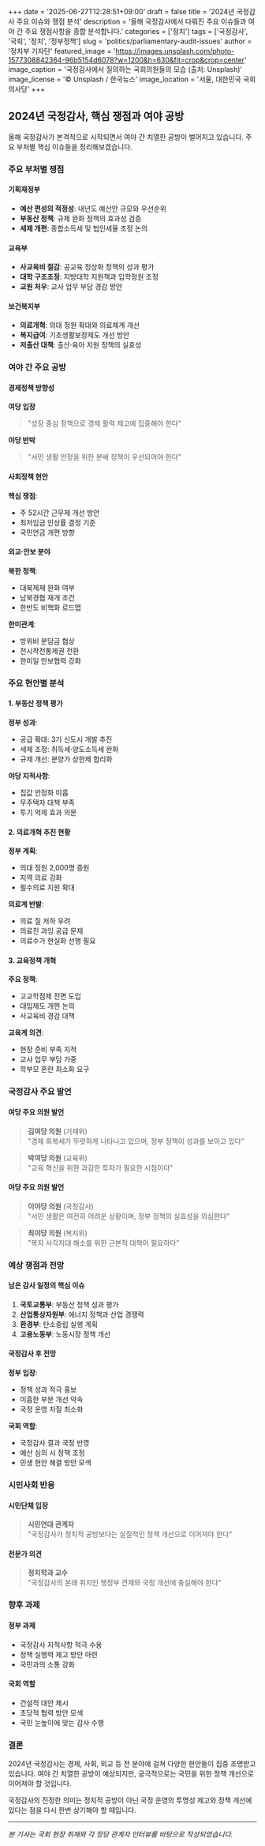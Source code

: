 +++
date = '2025-06-27T12:28:51+09:00'
draft = false
title = '2024년 국정감사 주요 이슈와 쟁점 분석'
description = '올해 국정감사에서 다뤄진 주요 이슈들과 여야 간 주요 쟁점사항을 종합 분석합니다.'
categories = ['정치']
tags = ['국정감사', '국회', '정치', '정부정책']
slug = 'politics/parliamentary-audit-issues'
author = '정치부 기자단'
featured_image = 'https://images.unsplash.com/photo-1577308842364-96b5154d6078?w=1200&h=630&fit=crop&crop=center'
image_caption = '국정감사에서 질의하는 국회의원들의 모습 (출처: Unsplash)'
image_license = '© Unsplash / 한국뉴스'
image_location = '서울, 대한민국 국회의사당'
+++

## 2024년 국정감사, 핵심 쟁점과 여야 공방

올해 국정감사가 본격적으로 시작되면서 여야 간 치열한 공방이 벌어지고 있습니다. 주요 부처별 핵심 이슈들을 정리해보겠습니다.

### 주요 부처별 쟁점

#### 기획재정부
- **예산 편성의 적정성**: 내년도 예산안 규모와 우선순위
- **부동산 정책**: 규제 완화 정책의 효과성 검증
- **세제 개편**: 종합소득세 및 법인세율 조정 논의

#### 교육부
- **사교육비 절감**: 공교육 정상화 정책의 성과 평가
- **대학 구조조정**: 지방대학 지원책과 입학정원 조정
- **교원 처우**: 교사 업무 부담 경감 방안

#### 보건복지부
- **의료개혁**: 의대 정원 확대와 의료체계 개선
- **복지급여**: 기초생활보장제도 개선 방안
- **저출산 대책**: 출산·육아 지원 정책의 실효성

### 여야 간 주요 공방

#### 경제정책 방향성

**여당 입장**
> "성장 중심 정책으로 경제 활력 제고에 집중해야 한다"

**야당 반박**  
> "서민 생활 안정을 위한 분배 정책이 우선되어야 한다"

#### 사회정책 현안

**핵심 쟁점**:
- 주 52시간 근무제 개선 방안
- 최저임금 인상률 결정 기준
- 국민연금 개편 방향

#### 외교·안보 분야

**북한 정책**:
- 대북제재 완화 여부
- 남북경협 재개 조건
- 한반도 비핵화 로드맵

**한미관계**:
- 방위비 분담금 협상
- 전시작전통제권 전환
- 한미일 안보협력 강화

### 주요 현안별 분석

#### 1. 부동산 정책 평가

**정부 성과**:
- 공급 확대: 3기 신도시 개발 추진
- 세제 조정: 취득세·양도소득세 완화
- 규제 개선: 분양가 상한제 합리화

**야당 지적사항**:
- 집값 안정화 미흡
- 무주택자 대책 부족  
- 투기 억제 효과 의문

#### 2. 의료개혁 추진 현황

**정부 계획**:
- 의대 정원 2,000명 증원
- 지역 의료 강화
- 필수의료 지원 확대

**의료계 반발**:
- 의료 질 저하 우려
- 의료진 과잉 공급 문제
- 의료수가 현실화 선행 필요

#### 3. 교육정책 개혁

**주요 정책**:
- 고교학점제 전면 도입
- 대입제도 개편 논의
- 사교육비 경감 대책

**교육계 의견**:
- 현장 준비 부족 지적
- 교사 업무 부담 가중
- 학부모 혼란 최소화 요구

### 국정감사 주요 발언

#### 여당 주요 의원 발언

> **김여당 의원** (기재위)  
> "경제 회복세가 뚜렷하게 나타나고 있으며, 정부 정책이 성과를 보이고 있다"

> **박여당 의원** (교육위)  
> "교육 혁신을 위한 과감한 투자가 필요한 시점이다"

#### 야당 주요 의원 발언

> **이야당 의원** (국정감사)  
> "서민 생활은 여전히 어려운 상황이며, 정부 정책의 실효성을 의심한다"

> **최야당 의원** (복지위)  
> "복지 사각지대 해소를 위한 근본적 대책이 필요하다"

### 예상 쟁점과 전망

#### 남은 감사 일정의 핵심 이슈

1. **국토교통부**: 부동산 정책 성과 평가
2. **산업통상자원부**: 에너지 정책과 산업 경쟁력
3. **환경부**: 탄소중립 실행 계획
4. **고용노동부**: 노동시장 정책 개선

#### 국정감사 후 전망

**정부 입장**:
- 정책 성과 적극 홍보
- 미흡한 부분 개선 약속
- 국정 운영 차질 최소화

**국회 역할**:
- 국정감사 결과 국정 반영
- 예산 심의 시 정책 조정
- 민생 현안 해결 방안 모색

### 시민사회 반응

#### 시민단체 입장

> **시민연대 관계자**  
> "국정감사가 정치적 공방보다는 실질적인 정책 개선으로 이어져야 한다"

#### 전문가 의견

> **정치학과 교수**  
> "국정감사의 본래 취지인 행정부 견제와 국정 개선에 충실해야 한다"

### 향후 과제

#### 정부 과제
- 국정감사 지적사항 적극 수용
- 정책 실행력 제고 방안 마련
- 국민과의 소통 강화

#### 국회 역할
- 건설적 대안 제시
- 초당적 협력 방안 모색
- 국민 눈높이에 맞는 감사 수행

### 결론

2024년 국정감사는 경제, 사회, 외교 등 전 분야에 걸쳐 다양한 현안들이 집중 조명받고 있습니다. 여야 간 치열한 공방이 예상되지만, 궁극적으로는 국민을 위한 정책 개선으로 이어져야 할 것입니다.

국정감사의 진정한 의미는 정치적 공방이 아닌 국정 운영의 투명성 제고와 정책 개선에 있다는 점을 다시 한번 상기해야 할 때입니다.

---

*본 기사는 국회 현장 취재와 각 정당 관계자 인터뷰를 바탕으로 작성되었습니다.*
